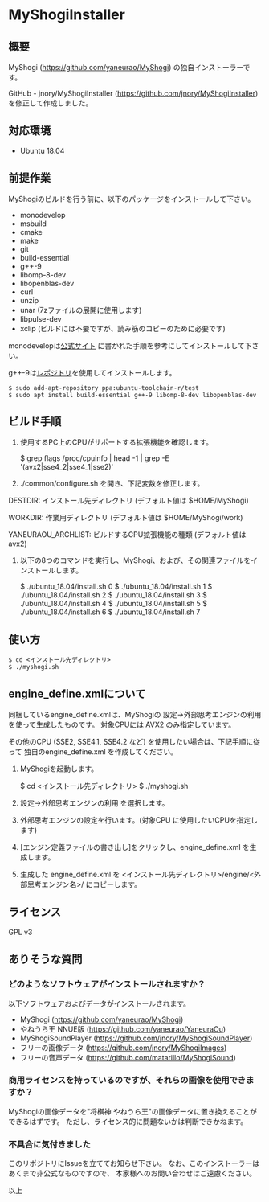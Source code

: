 # MyShogiInstaller

## 概要

MyShogi (https://github.com/yaneurao/MyShogi) の独自インストーラーです。

GitHub - jnory/MyShogiInstaller (https://github.com/jnory/MyShogiInstaller) を修正して作成しました。

## 対応環境

- Ubuntu 18.04

## 前提作業

MyShogiのビルドを行う前に、以下のパッケージをインストールして下さい。

* monodevelop
* msbuild
* cmake
* make
* git
* build-essential
* g++-9
* libomp-8-dev
* libopenblas-dev
* curl
* unzip
* unar (7zファイルの展開に使用します)
* libpulse-dev
* xclip (ビルドには不要ですが、読み筋のコピーのために必要です)

monodevelopは[公式サイト](https://www.mono-project.com/download)
に書かれた手順を参考にしてインストールして下さい。

g++-9は[レポジトリ](ppa:ubuntu-toolchain-r/test)を使用してインストールします。

    $ sudo add-apt-repository ppa:ubuntu-toolchain-r/test
    $ sudo apt install build-essential g++-9 libomp-8-dev libopenblas-dev

## ビルド手順

1. 使用するPC上のCPUがサポートする拡張機能を確認します。

    $ grep flags /proc/cpuinfo | head -1 | grep -E '(avx2|sse4_2|sse4_1|sse2)'

1. ./common/configure.sh を開き、下記変数を修正します。

  DESTDIR: インストール先ディレクトリ (デフォルト値は $HOME/MyShogi)

  WORKDIR: 作業用ディレクトリ (デフォルト値は $HOME/MyShogi/work)

  YANEURAOU_ARCHLIST: ビルドするCPU拡張機能の種類 (デフォルト値は avx2)

1. 以下の8つのコマンドを実行し、MyShogi、および、その関連ファイルをインストールします。

    $ ./ubuntu_18.04/install.sh 0
    $ ./ubuntu_18.04/install.sh 1
    $ ./ubuntu_18.04/install.sh 2
    $ ./ubuntu_18.04/install.sh 3
    $ ./ubuntu_18.04/install.sh 4
    $ ./ubuntu_18.04/install.sh 5
    $ ./ubuntu_18.04/install.sh 6
    $ ./ubuntu_18.04/install.sh 7

## 使い方

    $ cd <インストール先ディレクトリ>
    $ ./myshogi.sh

## engine_define.xmlについて

同梱しているengine_define.xmlは、MyShogiの 設定->外部思考エンジンの利用 を使って生成したものです。
対象CPUには AVX2 のみ指定しています。

その他のCPU (SSE2, SSE4.1, SSE4.2 など) を使用したい場合は、下記手順に従って 独自のengine_define.xml を作成してください。

1. MyShogiを起動します。

    $ cd <インストール先ディレクトリ>
    $ ./myshogi.sh

1.  設定->外部思考エンジンの利用 を選択します。

1. 外部思考エンジンの設定を行います。(対象CPU に使用したいCPUを指定します)

1. [エンジン定義ファイルの書き出し]をクリックし、engine_define.xml を生成します。

1. 生成した engine_define.xml を <インストール先ディレクトリ>/engine/<外部思考エンジン名>/ にコピーします。

## ライセンス

GPL v3

## ありそうな質問

### どのようなソフトウェアがインストールされますか？

以下ソフトウェアおよびデータがインストールされます。

* MyShogi (https://github.com/yaneurao/MyShogi)
* やねうら王 NNUE版 (https://github.com/yaneurao/YaneuraOu)
* MyShogiSoundPlayer (https://github.com/jnory/MyShogiSoundPlayer)
* フリーの画像データ (https://github.com/jnory/MyShogiImages)
* フリーの音声データ (https://github.com/matarillo/MyShogiSound)

### 商用ライセンスを持っているのですが、それらの画像を使用できますか？

MyShogiの画像データを"将棋神 やねうら王"の画像データに置き換えることができるはずです。
ただし、ライセンス的に問題ないかは判断できかねます。

### 不具合に気付きました

このリポジトリにIssueを立ててお知らせ下さい。
なお、このインストーラーはあくまで非公式なものですので、
本家様へのお問い合わせはご遠慮ください。

以上
